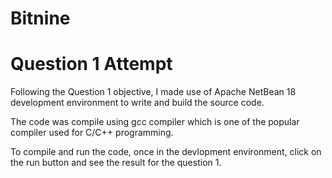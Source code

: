 # Bitnine
# Question 1 Attempt

Following the Question 1 objective, I made use of Apache NetBean 18 development environment to write and build the source code.

The code was compile using gcc compiler which is one of the popular compiler used for C/C++ programming.

To compile and run the code, once in the devlopment environment, click on the run button and see the result for the question 1.
